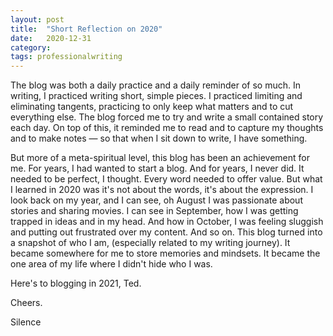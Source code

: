 ```yaml
---
layout: post
title:  "Short Reflection on 2020"
date:   2020-12-31
category: 
tags: professionalwriting
---
```

The blog was both a daily practice and a daily reminder of so much. In writing, I practiced writing short, simple pieces. I practiced limiting and eliminating tangents, practicing to only keep what matters and to cut everything else. The blog forced me to try and write a small contained story each day. On top of this, it reminded me to read and to capture my thoughts and to make notes — so that when I sit down to write, I have something. 

But more of a meta-spiritual level, this blog has been an achievement for me. For years, I had wanted to start a blog. And for years, I never did. It needed to be perfect, I thought. Every word needed to offer value. But what I learned in 2020 was it's not about the words, it's about the expression. I look back on my year, and I can see, oh August I was passionate about stories and sharing movies. I can see in September, how I was getting trapped in ideas and in my head. And how in October, I was feeling sluggish and putting out frustrated over my content. And so on. This blog turned into a snapshot of who I am, (especially related to my writing journey). It became somewhere for me to store memories and mindsets. It became the one area of my life where I didn't hide who I was. 

Here's to blogging in 2021, Ted.

Cheers.

Silence